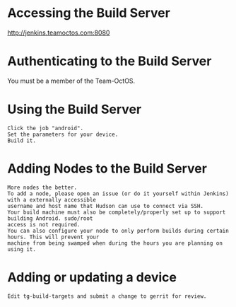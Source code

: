 # Accessing the Build Server
http://jenkins.teamoctos.com:8080

# Authenticating to the Build Server
You must be a member of the Team-OctOS.

# Using the Build Server
    Click the job "android".
    Set the parameters for your device.
    Build it.

#  Adding Nodes to the Build Server
    More nodes the better.
    To add a node, please open an issue (or do it yourself within Jenkins) with a externally accessible
    username and host name that Hudson can use to connect via SSH.
    Your build machine must also be completely/properly set up to support building Android. sudo/root
    access is not required.
    You can also configure your node to only perform builds during certain hours. This will prevent your
    machine from being swamped when during the hours you are planning on using it.


# Adding or updating a device
    Edit tg-build-targets and submit a change to gerrit for review.


